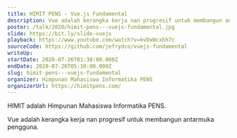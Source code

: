 ```yaml
---
title: HIMIT PENS - Vue.js Fundamental
description: Vue adalah kerangka kerja nan progresif untuk membangun antarmuka pengguna.
poster: /talk/2020/himit-pens---vuejs-fundamental.jpg
slide: https://bit.ly/slide-vuejs
playback: https://www.youtube.com/watch?v=kvDxWcxhh7c
sourceCode: https://github.com/jefrydco/vuejs-fundamental
writeUp: 
startDate: 2020-07-26T01:30:00.000Z
endDate: 2020-07-26T05:10:00.000Z
slug: himit-pens---vuejs-fundamental
organizer: Himpunan Mahasiswa Informatika PENS
organizerUrl: https://himitpens.com/
---
```


HIMIT adalah Himpunan Mahasiswa Informatika PENS.

Vue adalah kerangka kerja nan progresif untuk membangun antarmuka pengguna.
